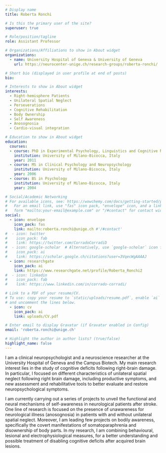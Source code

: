 ```yaml
---
# Display name
title: Roberta Ronchi

# Is this the primary user of the site?
superuser: true

# Role/position/tagline
role: Assistant Professor

# Organizations/Affiliations to show in About widget
organizations:
  - name: University Hospital of Geneva & University of Geneva
    url: https://neurocenter-unige.ch/research-groups/roberta-ronchi/

# Short bio (displayed in user profile at end of posts)
bio: 

# Interests to show in About widget
interests:
  - Right-hemisphere Patients
  - Unilateral Spatial Neglect
  - Perseverations
  - Cognitive Rehabilitation
  - Body Ownership
  - Self Awareness
  - Anosognosia
  - Cardio-visual integration

# Education to show in About widget
education:
  courses:
  - course: PhD in Experimental Psychology, Linguistics and Cognitive Neuroscience
    institution: University of Milano-Bicocca, Italy
    year: 2011
  - course: MS in Clinical Psychology and Neuropsychology
    institution: University of Milano-Bicocca, Italy
    year: 2006
  - course: BS in Psychology
    institution: University of Milano-Bicocca, Italy
    year: 2004

# Social/Academic Networking
# For available icons, see: https://wowchemy.com/docs/getting-started/page-builder/#icons
#   For an email link, use "fas" icon pack, "envelope" icon, and a link in the
#   form "mailto:your-email@example.com" or "/#contact" for contact widget.
social:
  - icon: envelope
    icon_pack: fas
    link: mailto:roberta.ronchi@unige.ch #'/#contact'
#  - icon: twitter
#    icon_pack: fab
#    link: https://twitter.com/CorradoCorradiD
#  - icon: google-scholar  # Alternatively, use `google-scholar` icon from `ai` icon pack
#    icon_pack: ai
#    link: https://scholar.google.ch/citations?user=3VqecWgAAAAJ
  - icon: researchgate
    icon_pack: ai
    link: https://www.researchgate.net/profile/Roberta_Ronchi2
#  - icon: linkedin
#    icon_pack: fab
#    link: https://www.linkedin.com/in/corrado-corradi/

# Link to a PDF of your resume/CV.
# To use: copy your resume to `static/uploads/resume.pdf`, enable `ai` icons in `params.toml`,
# and uncomment the lines below.
  - icon: cv
    icon_pack: ai
    link: uploads/CV.pdf

# Enter email to display Gravatar (if Gravatar enabled in Config)
email: 'roberta.ronchi@unige.ch'

# Highlight the author in author lists? (true/false)
highlight_name: false
---
```


I  am a clinical neuropsychologist and a neuroscience researcher at the University Hospital of Geneva and the Campus Biotech. My main research interest lies in the study of cognitive deficits following right-brain damage. In particular, I focused on different characteristics of unilateral spatial neglect following right brain damage, including productive symptoms, and new assessment and rehabilitative tools to better evaluate and restore neuropsychological symptoms.

I am currently carrying out a series of projects to unveil the functional and neural mechanisms of self-awareness in neurological patients after stroke. One line of research is focused on the presence of unawareness for neurological illness (anosognosia) in patients with and without unilateral spatial neglect. Moreover, I am leading few projects on bodily awareness, specifically the covert manifestations of somatoparaphrenia and disownership of body parts. In my research, I am combining behavioural, lesional and electrophysiological measures, for a better understanding and possible treatment of disabling cognitive deficits after acquired brain lesions. 

